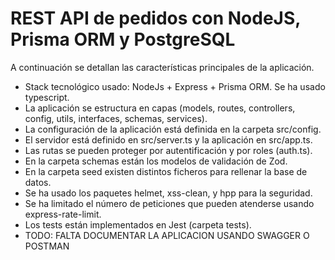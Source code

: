# REST API de pedidos con NodeJS, Prisma ORM y PostgreSQL

A continuación se detallan las características principales de la aplicación.

* Stack tecnológico usado: NodeJs + Express + Prisma ORM. Se ha usado typescript.
* La aplicación se estructura en capas (models, routes, controllers, config, utils, interfaces, schemas, services).
* La configuración de la aplicación está definida en la carpeta src/config.
* El servidor está definido en src/server.ts y la aplicación en src/app.ts.
* Las rutas se pueden proteger por autentificación y por roles (auth.ts).
* En la carpeta schemas están los modelos de validación de Zod.
* En la carpeta seed existen distintos ficheros para rellenar la base de datos.
* Se ha usado los paquetes helmet, xss-clean, y hpp para la seguridad.
* Se ha limitado el número de peticiones que pueden atenderse usando express-rate-limit.
* Los tests están implementados en Jest (carpeta tests).
* TODO: FALTA DOCUMENTAR LA APLICACION USANDO SWAGGER O POSTMAN